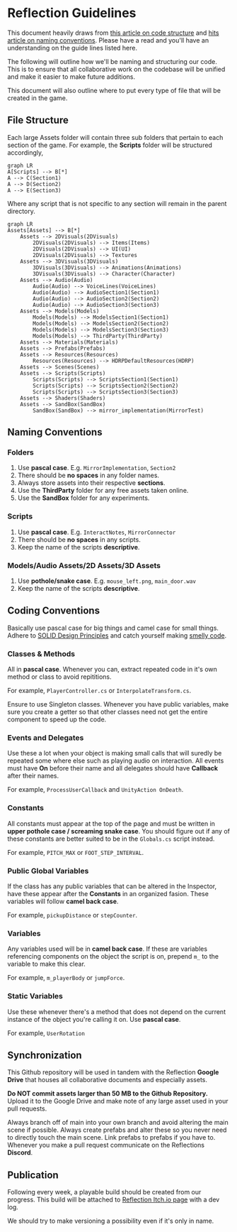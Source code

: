# Reflection Guidelines 
This document heavily draws from [this article on code structure](http://www.arreverie.com/blogs/unity3d-best-practices-folder-structure-source-control/) and [hits article on naming conventions](https://avangarde-software.com/unity-coding-guidelines-basic-best-practices/). Please have a read and you'll have  an understanding on the guide lines listed here.

The following will outline how we'll be naming and structuring our code. This is to ensure that all collaborative work on the codebase will be unified and make it easier to make future additions.

This document will also outline where to put every type of file that will be created in the game.

## File Structure
Each large Assets folder will contain three sub folders that pertain to each section of the game. For example, the **Scripts** folder will be structured accordingly,

```mermaid
graph LR
A[Scripts] --> B[*]
A --> C(Section1)
A --> D(Section2)
A --> E(Section3)
```
Where any script that is not specific to any section will remain in the parent directory.

```mermaid
graph LR
Assets[Assets] --> B[*]
	Assets --> 2DVisuals(2DVisuals)
		2DVisuals(2DVisuals) --> Items(Items)
		2DVisuals(2DVisuals) --> UI(UI)
		2DVisuals(2DVisuals) --> Textures
	Assets --> 3DVisuals(3DVisuals)
		3DVisuals(3DVisuals) --> Animations(Animations)
		3DVisuals(3DVisuals) --> Character(Character)
	Assets --> Audio(Audio)
		Audio(Audio) --> VoiceLines(VoiceLines)
		Audio(Audio) --> AudioSection1(Section1)
		Audio(Audio) --> AudioSection2(Section2)
		Audio(Audio) --> AudioSection3(Section3)
	Assets --> Models(Models)
		Models(Models) --> ModelsSection1(Section1)
		Models(Models) --> ModelsSection2(Section2)
		Models(Models) --> ModelsSection3(Section3)
		Models(Models) --> ThirdParty(ThirdParty)
	Assets --> Materials(Materials)
	Assets --> Prefabs(Prefabs)
	Assets --> Resources(Resources)
		Resources(Resources) --> HDRPDefaultResources(HDRP)
	Assets --> Scenes(Scenes)
	Assets --> Scripts(Scripts)
		Scripts(Scripts) --> ScriptsSection1(Section1)
		Scripts(Scripts) --> ScriptsSection2(Section2)
		Scripts(Scripts) --> ScriptsSection3(Section3)
	Assets --> Shaders(Shaders)
	Assets --> SandBox(SandBox)
		SandBox(SandBox) --> mirror_implementation(MirrorTest)
```

## Naming Conventions

### Folders
1. Use **pascal case**. E.g. `MirrorImplementation`, `Section2`
2. There should be **no spaces** in any folder names.
3. Always store assets into their respective **sections**.
4. Use the **ThirdParty** folder for any free assets taken online.
5. Use the **SandBox** folder for any experiments.

### Scripts
1. Use **pascal case**. E.g. `InteractNotes`, `MirrorConnector`
2. There should be **no spaces** in any scripts.
3. Keep the name of the scripts **descriptive**.

### Models/Audio Assets/2D Assets/3D Assets
1. Use **pothole/snake case**. E.g. `mouse_left.png`, `main_door.wav`
2. Keep the name of the scripts **descriptive**.

## Coding Conventions

Basically use pascal case for big things and camel case for small things. Adhere to [SOLID Design Principles](https://www.digitalocean.com/community/conceptual_articles/s-o-l-i-d-the-first-five-principles-of-object-oriented-design) and catch yourself making [smelly code](https://refactoring.guru/refactoring/smells).

### Classes & Methods
All in **pascal case**. Whenever you can, extract repeated code in it's own method or class to avoid repititions.

For example, `PlayerController.cs` or `InterpolateTransform.cs`.

Ensure to use Singleton classes. Whenever you have public variables, make sure you create a getter so that other classes need not get the entire component to speed up the code.

### Events and Delegates
Use these a lot when your object is making small calls that will suredly be repeated some where else such as playing audio on interaction. All events must have **On** before their name and all delegates should have **Callback** after their names.

For example, `ProcessUserCallback` and `UnityAction OnDeath`.

### Constants
All constants must appear at the top of the page and must be written in **upper pothole case / screaming snake case**. You should figure out if any of these constants are better suited to be in the `Globals.cs` script instead.

For example, `PITCH_MAX` or `FOOT_STEP_INTERVAL`. 

### Public Global Variables
If the class has any public variables that can be altered in the Inspector, have these appear after the **Constants** in an organized fasion. These variables will follow **camel back case**.

For example, `pickupDistance` or `stepCounter`.

### Variables
Any variables used will be in **camel back case**. If these are variables referencing components on the object the script is on, prepend `m_` to the variable to make this clear.

For example, `m_playerBody` or `jumpForce`.

### Static Variables

Use these whenever there's a method that does not depend on the current instance of the object you're calling it on. Use **pascal case**.

For example, `UserRotation`

## Synchronization

This Github repository will be used in tandem with the Reflection **Google Drive** that houses all collaborative documents and especially assets. 

**Do NOT commit assets larger than 50 MB to the Github Repository.** Upload it to the Google Drive and make note of any large asset used in your pull requests.

Always branch off of main into your own branch and avoid altering the main scene if possible. Always create prefabs and alter these so you never need to directly touch the main scene. Link prefabs to prefabs if you have to. Whenever you make a pull request communicate on the Reflections **Discord**.

## Publication

Following every week, a playable build should be created from our progress. This build will be attached to [Reflection Itch.io page](https://zuhab.itch.io/reflection) with a dev log.

We should try to make versioning a possibility even if it's only in name.